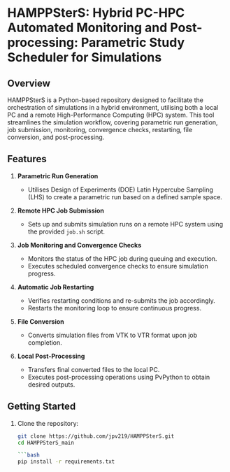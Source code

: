 # HAMPPSterS: Hybrid PC-HPC Automated Monitoring and Post-processing: Parametric Study Scheduler for Simulations

## Overview
HAMPPSterS is a Python-based repository designed to facilitate the orchestration of simulations in a hybrid environment, utilising both a local PC and a remote High-Performance Computing (HPC) system. This tool streamlines the simulation workflow, covering parametric run generation, job submission, monitoring, convergence checks, restarting, file conversion, and post-processing.

## Features
1. **Parametric Run Generation**
   - Utilises Design of Experiments (DOE) Latin Hypercube Sampling (LHS) to create a parametric run based on a defined sample space.

2. **Remote HPC Job Submission**
   - Sets up and submits simulation runs on a remote HPC system using the provided `job.sh` script.

3. **Job Monitoring and Convergence Checks**
   - Monitors the status of the HPC job during queuing and execution.
   - Executes scheduled convergence checks to ensure simulation progress.

4. **Automatic Job Restarting**
   - Verifies restarting conditions and re-submits the job accordingly.
   - Restarts the monitoring loop to ensure continuous progress.

5. **File Conversion**
   - Converts simulation files from VTK to VTR format upon job completion.

6. **Local Post-Processing**
   - Transfers final converted files to the local PC.
   - Executes post-processing operations using PvPython to obtain desired outputs.

## Getting Started
1. Clone the repository:
   ```bash
   git clone https://github.com/jpv219/HAMPPSterS.git
   cd HAMPPSterS_main
   
   ```bash
   pip install -r requirements.txt
